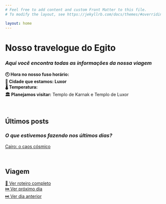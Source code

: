 ```yaml
---
# Feel free to add content and custom Front Matter to this file.
# To modify the layout, see https://jekyllrb.com/docs/themes/#overriding-theme-defaults

layout: home
---
```

# Nosso travelogue do Egito
### _Aqui você encontra todas as informações da nossa viagem_

**🕙 Hora no nosso fuso horário:** <br/>
**📍 Cidade que estamos: Luxor** <br/>
**🌡️ Temperatura:** <br/>
**🏛️ Planejamos visitar:** Templo de Karnak e Templo de Luxor <br/>

<br/>

## Últimos posts
### _O que estivemos fazendo nos últimos dias?_
[ Cairo: o caos cósmico ]()

<br/>

## Viagem
[ 📅 Ver roteiro completo]() <br/>
[ ⏮️ Ver próximo dia]() <br/>
[ ⏭️ Ver dia anterior]() <br/>